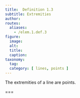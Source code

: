 ```yaml
---
title:  Definition 1.3
subtitle: Extremities
author:
routes:
  aliases:
    - /elem.1.def.3
figure:
  image:
  alt:
  title:
  caption:
taxonomy:
  tag:
  category: [ lines, points ]
---
```


The <term>extremities of a line</term> are points.

===

